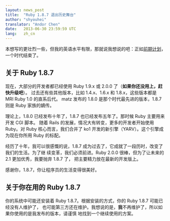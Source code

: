 ```yaml
---
layout: news_post
title:  "Ruby 1.8.7 退出历史舞台"
author: "shyouhei"
translator: "Andor Chen"
date:   2013-06-30 23:59:59 UTC
lang:   zh_cn
---
```


本想写的更壮烈一些，但我的英语水平有限，那就说我想说的吧：正如[前期计划][1]，一个时代结束了。

[1]: http://www.ruby-lang.org/en/news/2011/10/06/plans-for-1-8-7/

## 关于 Ruby 1.8.7

现在，大部分的开发者都已经使用 Ruby 1.9.x 或 2.0.0 了（**如果你还没用上，赶快升级吧**）。
过去还有些其他版本，比如 1.4.x、1.6.x 和 1.8.x，这些版本都是 MRI Ruby 1.0 的直系后代。
matz 发布的 1.8.0 是那个时代最先进的版本，1.8.7 则是 Ruby 家族的嫡传。

理论上，1.8.0 已经发布十年了，1.8.7 也已经发布五年了。那时候 Ruby 主要用来开发 CGI 脚本。
随着 Rails 的发展，情况大有转变，更多的开发者开始使用 Ruby。对 Ruby 核心而言，我们合并了
ko1 开发的新引擎（YARV）。这个引擎成为现在你所用 Ruby 的标配。

经历了十年，我可以很感慨的说，1.8.7 成为过去了，它成就了一段历时，改变了我们的生活。为了继
续变革，我们必须前进。Ruby 2.0.0 很棒，但为了让未来的 2.1 更加优秀，我要抛弃 1.8.7 了，
把主要精力放在最新的开发版上。

感谢你，1.8.7，你让程序员的生活变得很美好。

## 关于你在用的 Ruby 1.8.7

你的系统中可能还安装着 Ruby 1.8.7。根据安装的方式，你的 Ruby 1.8.7 可能已经没有人维护了，
也可能第三方还在维护。我想说的是，**我**不再维护了，所以如果你使用的是我发布的版本，请谨慎
地找到一个继续使用的方案。

